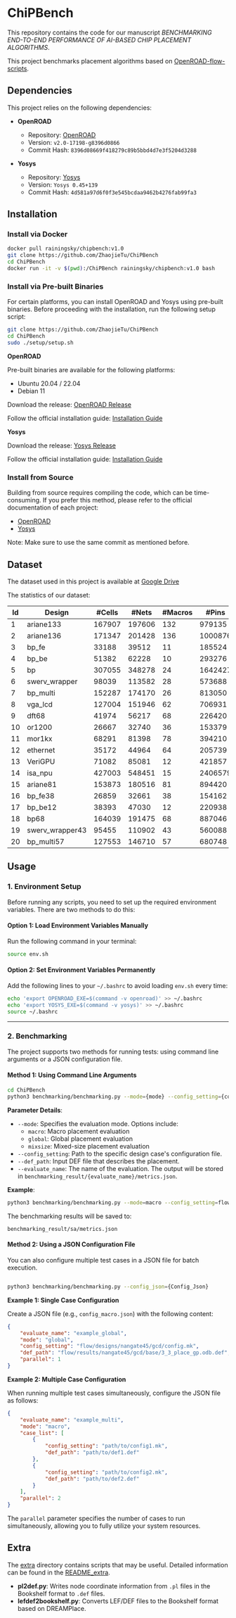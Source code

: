 # ChiPBench

This repository contains the code for our manuscript *BENCHMARKING END-TO-END PERFORMANCE OF AI-BASED CHIP PLACEMENT ALGORITHMS*.

This project benchmarks placement algorithms based on [OpenROAD-flow-scripts](https://github.com/The-OpenROAD-Project/OpenROAD-flow-scripts).



## Dependencies

This project relies on the following dependencies:

- **OpenROAD**

  - Repository: [OpenROAD](https://github.com/The-OpenROAD-Project/OpenROAD)
  - Version: `v2.0-17198-g8396d0866`
  - Commit Hash: `8396d08669f418279c89b5bbd4d7e3f5204d3288`

- **Yosys**

  - Repository: [Yosys](https://github.com/YosysHQ/yosys)
  - Version: `Yosys 0.45+139`
  - Commit Hash: `4d581a97d6f0f3e545bcdaa9462b4276fab99fa3`




## Installation





### Install via Docker

```bash
docker pull rainingsky/chipbench:v1.0
git clone https://github.com/ZhaojieTu/ChiPBench
cd ChiPBench
docker run -it -v $(pwd):/ChiPBench rainingsky/chipbench:v1.0 bash
```





### Install via Pre-built Binaries  
For certain platforms, you can install OpenROAD and Yosys using pre-built binaries. Before proceeding with the installation, run the following setup script:

```bash
git clone https://github.com/ZhaojieTu/ChiPBench
cd ChiPBench
sudo ./setup/setup.sh
```

**OpenROAD**  

Pre-built binaries are available for the following platforms:  
- Ubuntu 20.04 / 22.04  
- Debian 11  

Download the release: [OpenROAD Release](https://github.com/Precision-Innovations/OpenROAD/releases/tag/2.0-17198-g8396d0866)  

Follow the official installation guide: [Installation Guide](https://openroad-flow-scripts.readthedocs.io/en/latest/user/BuildWithPrebuilt.html#install-openroad)  

**Yosys**  

Download the release: [Yosys Release](https://github.com/YosysHQ/oss-cad-suite-build/releases/tag/2024-11-22)  

Follow the official installation guide: [Installation Guide](https://github.com/YosysHQ/oss-cad-suite-build#installation)  






### Install from Source  

Building from source requires compiling the code, which can be time-consuming. If you prefer this method, please refer to the official documentation of each project:  

- [OpenROAD](https://github.com/The-OpenROAD-Project/OpenROAD/blob/master/docs/user/Build.md)
- [Yosys](https://github.com/YosysHQ/yosys?tab=readme-ov-file#building-from-source)

Note: Make sure to use the same commit as mentioned before.




## Dataset

The dataset used in this project is available at [Google Drive](https://drive.google.com/drive/folders/16SsBdHMdkbw0fb7Mjs4bGVtg3DQ5pUu0?usp=sharing)

The statistics of our dataset:

| Id | Design           | \#Cells | \#Nets | \#Macros | \#Pins  | \#IOs |
|----|------------------|---------|--------|----------|---------|-------|
| 1  | ariane133        | 167907  | 197606 | 132      | 979135  | 495   |
| 2  | ariane136        | 171347  | 201428 | 136      | 1000876 | 495   |
| 3  | bp\_fe           | 33188   | 39512  | 11       | 185524  | 2511  |
| 4  | bp\_be           | 51382   | 62228  | 10       | 293276  | 3029  |
| 5  | bp               | 307055  | 348278 | 24       | 1642427 | 1198  |
| 6  | swerv\_wrapper   | 98039   | 113582 | 28       | 573688  | 1416  |
| 7  | bp\_multi        | 152287  | 174170 | 26       | 813050  | 1453  |
| 8  | vga\_lcd         | 127004  | 151946 | 62       | 706931  | 198   |
| 9  | dft68            | 41974   | 56217  | 68       | 226420  | 132   |
| 10 | or1200           | 26667   | 32740  | 36       | 153379  | 383   |
| 11 | mor1kx           | 68291   | 81398  | 78       | 394210  | 576   |
| 12 | ethernet         | 35172   | 44964  | 64       | 205739  | 211   |
| 13 | VeriGPU          | 71082   | 85081  | 12       | 421857  | 134   |
| 14 | isa\_npu         | 427003  | 548451 | 15       | 2406579 | 93    |
| 15 | ariane81         | 153873  | 180516 | 81       | 894420  | 495   |
| 16 | bp\_fe38         | 26859   | 32661  | 38       | 154162  | 2511  |
| 17 | bp\_be12         | 38393   | 47030  | 12       | 220938  | 3029  |
| 18 | bp68             | 164039  | 191475 | 68       | 887046  | 1198  |
| 19 | swerv\_wrapper43 | 95455   | 110902 | 43       | 560088  | 1416  |
| 20 | bp\_multi57      | 127553  | 146710 | 57       | 680748  | 1453  |




## Usage


### 1. Environment Setup

Before running any scripts, you need to set up the required environment variables. There are two methods to do this:

#### Option 1: Load Environment Variables Manually

Run the following command in your terminal:
```bash
source env.sh
```

#### Option 2: Set Environment Variables Permanently

Add the following lines to your `~/.bashrc` to avoid loading `env.sh` every time:
```bash
echo 'export OPENROAD_EXE=$(command -v openroad)' >> ~/.bashrc
echo 'export YOSYS_EXE=$(command -v yosys)' >> ~/.bashrc
source ~/.bashrc
```

---

### 2. Benchmarking

The  project supports two methods for running tests: using command line arguments or a JSON configuration file.

#### Method 1: Using Command Line Arguments


```bash
cd ChiPBench
python3 benchmarking/benchmarking.py --mode={mode} --config_setting={config_setting} --def_path={def_path} --evaluate_name={evaluate_name}
```


**Parameter Details**:
- `--mode`: Specifies the evaluation mode. Options include:
  - `macro`: Macro placement evaluation
  - `global`: Global placement evaluation
  - `mixsize`: Mixed-size placement evaluation
- `--config_setting`: Path to the specific design case's configuration file.
- `--def_path`: Input DEF file that describes the placement.
- `--evaluate_name`: The name of the evaluation. The output will be stored in `benchmarking_result/{evaluate_name}/metrics.json`.

**Example**:
```bash
python3 benchmarking/benchmarking.py --mode=macro --config_setting=flow/designs/nangate45/bp_multi_top/config.mk --def_path=../def/bp_multi_top_sa.def --evaluate_name=sa
```

The benchmarking results will be saved to:
```
benchmarking_result/sa/metrics.json
```


#### Method 2: Using a JSON Configuration File

You can also configure multiple test cases in a JSON file for batch execution.
```bash

python3 benchmarking/benchmarking.py --config_json={Config_Json}
```

**Example 1: Single Case Configuration**

Create a JSON file (e.g., `config_macro.json`) with the following content:
```json
{
    "evaluate_name": "example_global",
    "mode": "global",
    "config_setting": "flow/designs/nangate45/gcd/config.mk",
    "def_path": "flow/results/nangate45/gcd/base/3_3_place_gp.odb.def",
    "parallel": 1
}
```

**Example 2: Multiple Case Configuration**

When running multiple test cases simultaneously, configure the JSON file as follows:
```json
{
    "evaluate_name": "example_multi",
    "mode": "macro",
    "case_list": [
        {
            "config_setting": "path/to/config1.mk",
            "def_path": "path/to/def1.def"
        },
        {
            "config_setting": "path/to/config2.mk",
            "def_path": "path/to/def2.def"
        }
    ],
    "parallel": 2
}
```
The `parallel` parameter specifies the number of cases to run simultaneously, allowing you to fully utilize your system resources.








## Extra

The [extra](./extra/) directory contains scripts that may be useful. Detailed information can be found in the [README_extra](./extra/README.md).

- **pl2def.py**: Writes node coordinate information from `.pl` files in the Bookshelf format to `.def` files.
- **lefdef2bookshelf.py**: Converts LEF/DEF files to the Bookshelf format based on DREAMPlace.
